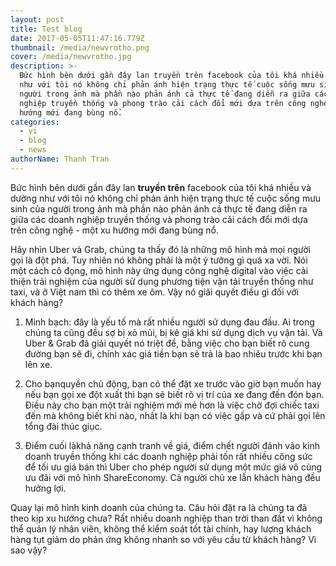 ```yaml
---
layout: post
title: Test blog
date: 2017-05-05T11:47:16.779Z
thumbnail: /media/newvrotho.png
cover: /media/newvrotho.jpg
description: >-
  Bức hình bên dưới gần đây lan truyền trên facebook của tôi khá nhiều và dường
  như với tôi nó không chỉ phản ánh hiện trạng thực tế cuộc sống mưu sinh của
  người trong ảnh mà phần nào phản ánh cả thực tế đang diễn ra giữa các doanh
  nghiệp truyền thống và phong trào cải cách đổi mới dựa trên công nghệ - một xu
  hướng mới đang bùng nổ.
categories:
  - vi
  - blog
  - news
authorName: Thanh Tran
---
```

Bức hình bên dưới gần đây lan **truyền trên** facebook của tôi khá nhiều và dường như với tôi nó không chỉ phản ánh hiện trạng thực tế cuộc sống mưu sinh của người trong ảnh mà phần nào phản ánh cả thực tế đang diễn ra giữa các doanh nghiệp truyền thống và phong trào cải cách đổi mới dựa trên công nghệ - một xu hướng mới đang bùng nổ.

Hãy nhìn Uber và Grab, chúng ta thấy đó là những mô hình mà mọi người gọi là đột phá. Tuy nhiên nó không phải là một ý tưởng gì quá xa vời. Nói một cách cô đọng, mô hình này ứng dụng công nghệ digital vào việc cải thiện trải nghiệm của người sử dụng phương tiện vận tải truyền thống như taxi, và ở Việt nam thì có thêm xe ôm. Vậy nó giải quyết điều gì đối với khách hàng?

1. Minh bạch: đây là yếu tố mà rất nhiều người sử dụng đau đầu. Ai trong chúng ta cũng đều sợ bị xỏ mũi, bị kê giá khi sử dụng dịch vụ vận tải. Và Uber & Grab đã giải quyết nó triệt để, bằng việc cho bạn biết rõ cung đường bạn sẽ đi, chính xác giá tiền bạn sẽ trả là bao nhiêu trước khi bạn lên xe.

2. Cho bạnquyền chủ động, bạn có thể đặt xe trước vào giờ bạn muốn hay nếu bạn gọi xe đột xuất thì bạn sẽ biết rõ vị trí của xe đang đến đón bạn. Điều này cho bạn một trải nghiệm mới mẻ hơn là việc chờ đợi chiếc taxi đến mà không biết khi nào, nhất là khi bạn có việc gấp và cứ phải gọi lên tổng đài thúc giục.

3. Điểm cuối làkhả năng cạnh tranh về giá, điểm chết người đánh vào kinh doanh truyền thống khi các doanh nghiệp phải tốn rất nhiều công sức để tối ưu giá bán thì Uber cho phép người sử dụng một mức giá vô cùng ưu đãi với mô hình ShareEconomy. Cả người chủ xe lẫn khách hàng đều hưởng lợi.


Quay lại mô hình kinh doanh của chúng ta. Câu hỏi đặt ra là chúng ta đã theo kịp xu hướng chưa? Rất nhiều doanh nghiệp than trời than đất vì không thể quản lý nhân viên, không thể kiểm soát tốt tài chính, hay lượng khách hàng tụt giảm do phản ứng không nhanh so với yêu cầu từ khách hàng? Vì sao vậy?





